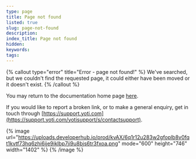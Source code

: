 ```yaml
---
type: page
title: Page not found
listed: true
slug: page-not-found
description: 
index_title: Page not found
hidden: 
keywords: 
tags: 
---
```


{% callout type="error" title="Error - page not found!" %}
We've searched, but we couldn't find the requested page, it could either have been moved or it doesn't exist.
{% /callout %}

You may return to the documentation home page [here](/).

If you would like to report a broken link, or to make a general enquiry, get in touch through [https://support.yoti.com](https://support.yoti.com/yotisupport/s/contactsupport).

{% image url="https://uploads.developerhub.io/prod/kvAX/6q1r12u283w2gfoplb8v0fqt1kvtf73hq6zhi6ije9iklbp7ji9u8bjs6tr3fxoa.png" mode="600" height="746" width="1402" %}
{% /image %}